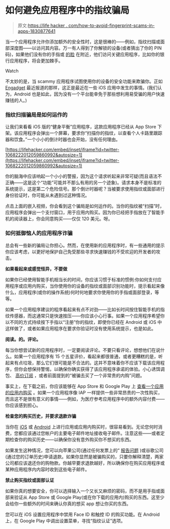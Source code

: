 # 如何避免应用程序中的指纹骗局

> 原文:[https://life hacker . com/how-to-avoid-fingerprint-scams-in-apps-1830877641](https://lifehacker.com/how-to-avoid-fingerprint-scams-in-apps-1830877641)

当一个应用程序允许你添加额外的安全性时，这是很棒的——例如，指纹扫描或面部深度图——以访问其内容。万一有人得到了你解锁的设备(或者猜出了你的 PIN 码)，如果他们没有你的手指或 [的脸](https://www.youtube.com/watch?v=_zQ3K-ylk-4) 在附近，他们访问关键应用程序，比如你的银行应用程序，将会更加棘手。

Watch

不太妙的是，当 scammy 应用程序试图使用你的设备的安全功能来欺骗你。正如 [Engadget](https://www.engadget.com/2018/12/04/app-store-scammers-touch-id/) 最近报道的那样，这正是最近在一些 iOS 应用中发生的事情。(我们认为，Android 也是如此，因为没有一个平台能幸免于那些想利用易受骗的用户快速赚钱的人。)

### 指纹扫描骗局是如何运作的

让我们来看看 iOS 版的“健身平衡”应用程序，这款应用程序已经从 App Store 下架。该应用程序会弹出一个屏幕，要求你“扫描你的指纹，以查看个人卡路里跟踪器和饮食。”一个小小的倒计时器也会开始，没有任何理由。

 [https://lifehacker.com/embed/inset/iframe?id=twitter-1068222012059860992&autosize=1](https://lifehacker.com/embed/inset/iframe?id=twitter-1068222012059860992&autosize=1) 

你的脑海中应该响起一个小小的警报，因为这个请求听起来非常可疑(而且语法不正确——这是这个“功能”可能并不那么有用的另一个迹象)。请求本身不是标准的系统提示，这是第二个危险信号。那个倒计时器呢？当被要求使用指纹或面部进行身份验证时，你可能从未遇到过这种情况。

点击上面的嵌入视频，你会看到这个骗局是如何运作的。当你的指纹被“扫描”时，应用程序会弹出一个支付窗口，用于应用内购买。因为你已经把手指放在了智能手机的阅读器上，你会同意购买——仅仅 120 美元。呀。

### 如何抵御恼人的应用程序诈骗

总会有一些新的骗局让你担心。然而，在使用新的应用程序时，有一些通用的提示你应该考虑，以更好地保护自己免受那些寻求快速赚钱的不受欢迎的开发者的攻击。

**如果看起来或感觉怪异，不要做**

如果你已经使用智能手机相当长的时间，你应该习惯于标准的惯例:你如何支付应用程序或应用内购买，当你使用你的设备的指纹或面部识别功能时，提示看起来像什么，应用程序(或你的操作系统)何时何地要求你使用你的手指或面部登录，等等。

如果一个应用程序建议的程序看起来有点不对劲——比如长时间按住智能手机的指纹传感器，而这通常只是快速按压——你应该小心行事。如果一个应用程序希望你以不同的方式持续按下手指以“注册”你的指纹，即使你已经在 Android 或 iOS 中这样做了，或者如果应用程序在要求你验证时没有使用系统提示，也是如此。

**阅读。的。评论。**

每当你想尝试新的应用程序时，一定要阅读评论。不要只看评论，想想他们在说什么。如果一个应用程序有 15 个五星评价，看起来都很普通，或者更糟糕的是，听起来有点垃圾，那么它们很可能是不合法的。这并不意味着你不应该下载该应用程序，但你会想保持警惕，以确保你确实获得了该应用程序承诺的体验。小心诱饵调包、 [高价订阅](https://lifehacker.com/how-to-not-get-scammed-by-bogus-subscription-apps-1829831182) ，或者前面提到的“被骗去买了一个非常贵的内购”问题。

事实上，在下载之前，你应该能够在 App Store 和 Google Play 上 [查看一个应用的应用内购买](https://lifehacker.com/how-to-find-an-ios-apps-in-app-purchases-before-you-buy-1830080008) 。如果一个应用程序像 IAP 一样提供一些非常昂贵的一次性购买，而且这不是很有意义的事情——例如，为医疗参考应用程序中的额外内容付费——你应该感到担心。

**检查您的购买历史，并要求退款诈骗**

当你在 [iOS](https://support.apple.com/en-us/HT204088) 或 [Android](https://support.google.com/googleplay/answer/2850369?hl=en) 上进行应用或应用内购买时，很容易看到。无论您何时消费，您都应该通过您帐户的主要电子邮件地址接收电子邮件。注意这些——或者定期检查你的购买历史——以确保你没有意外购买你不想买的东西。

如果发生这种情况，您可以向苹果公司(通过任何发票上的“ [报告问题](https://support.apple.com/en-us/HT204088) )或谷歌公司(通过您的订单历史)申请退款。如果你显然是被骗购买的，只要你解释清楚，两家公司都应该退还你的购物款。你越早要求退款越好，所以确保你在购买应用程序或某种应用程序内内容时收到这些电子邮件。

**禁止购买指纹或面部认证**

如果你真的想要安全，你可以选择输入一个又长又麻烦的密码，而不是用手指或面部来验证从 App Store 或 Google Play(或在你下载的应用内)购买的东西。这至少会给你一些额外的时间来确认你真的想买 app 想让你买的东西。

您可以在 iOS 设置应用程序中禁用 Face ID 和触控 ID 的购买功能。在 Android 上，在 Google Play 中调出设置菜单，寻找“指纹认证”选项。